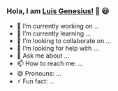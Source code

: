 ### Hola, I am [Luis Genesius!](https://lgenesius.github.io/portfolio-v2/) 👋 😃
<i class="ri-home-heart-line"></i>
- 🔭 I’m currently working on ...
- 🌱 I’m currently learning ...
- 👯 I’m looking to collaborate on ...
- 🤔 I’m looking for help with ...
- 💬 Ask me about ...
- 📫 How to reach me: ...
- 😄 Pronouns: ...
- ⚡ Fun fact: ...

